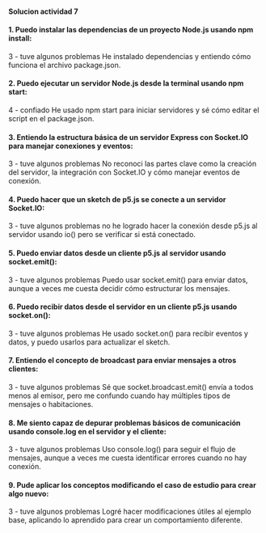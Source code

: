 #### Solucion actividad 7
#### 1. Puedo instalar las dependencias de un proyecto Node.js usando npm install:
3 - tuve algunos problemas 
He instalado dependencias y entiendo cómo funciona el archivo package.json.

#### 2. Puedo ejecutar un servidor Node.js desde la terminal usando npm start:
4 - confiado
He usado npm start para iniciar servidores y sé cómo editar el script en el package.json.

#### 3. Entiendo la estructura básica de un servidor Express con Socket.IO para manejar conexiones y eventos:
3 - tuve algunos problemas
No reconoci las partes clave como la creación del servidor, la integración con Socket.IO y cómo manejar eventos de conexión.

#### 4. Puedo hacer que un sketch de p5.js se conecte a un servidor Socket.IO:
3 - tuve algunos problemas
no he logrado hacer la conexión desde p5.js al servidor usando io() pero se verificar si está conectado.

#### 5. Puedo enviar datos desde un cliente p5.js al servidor usando socket.emit():
3 - tuve algunos problemas
Puedo usar socket.emit() para enviar datos, aunque a veces me cuesta decidir cómo estructurar los mensajes.

#### 6. Puedo recibir datos desde el servidor en un cliente p5.js usando socket.on():
3 - tuve algunos problemas
He usado socket.on() para recibir eventos y datos, y puedo usarlos para actualizar el sketch.

#### 7. Entiendo el concepto de broadcast para enviar mensajes a otros clientes:
3 - tuve algunos problemas
Sé que socket.broadcast.emit() envía a todos menos al emisor, pero me confundo cuando hay múltiples tipos de mensajes o habitaciones.

#### 8. Me siento capaz de depurar problemas básicos de comunicación usando console.log en el servidor y el cliente:
3 - tuve algunos problemas
Uso console.log() para seguir el flujo de mensajes, aunque a veces me cuesta identificar errores cuando no hay conexión.

#### 9. Pude aplicar los conceptos modificando el caso de estudio para crear algo nuevo:
3 - tuve algunos problemas
Logré hacer modificaciones útiles al ejemplo base, aplicando lo aprendido para crear un comportamiento diferente.
